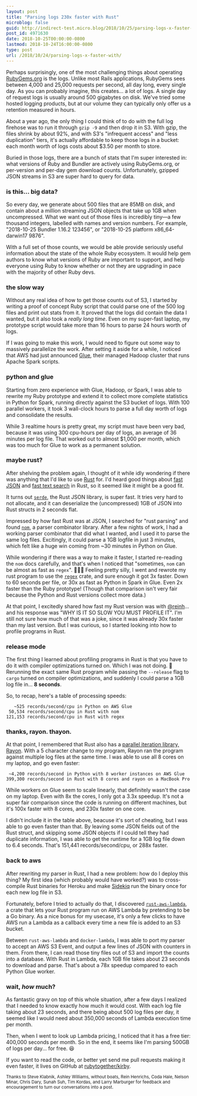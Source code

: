 ```yaml
---
layout: post
title: "Parsing logs 230x faster with Rust"
microblog: false
guid: http://indirect-test.micro.blog/2018/10/25/parsing-logs-x-faster-with/
post_id: 4971630
date: 2018-10-25T00:00:00-0800
lastmod: 2018-10-24T16:00:00-0800
type: post
url: /2018/10/24/parsing-logs-x-faster-with/
---
```


Perhaps surprisingly, one of the most challenging things about operating [RubyGems.org](https://rubygems.org) is the logs. Unlike most Rails applications, RubyGems sees between 4,000 and 25,000 requests per second, all day long, every single day. As you can probably imagine, this creates... a lot of logs. A single day of request logs is usually around 500 gigabytes on disk. We've tried some hosted logging products, but at our volume they can typically only offer us a retention measured in hours.

About a year ago, the only thing I could think of to do with the full log firehose was to run it through `gzip -9` and then drop it in S3. With gzip, the files shrink by about 92%, and with S3's "infrequent access" and "less duplication" tiers, it's actually affordable to keep those logs in a bucket: each month worth of logs costs about $3.50 per month to store.

Buried in those logs, there are a bunch of stats that I'm super interested in: what versions of Ruby and Bundler are actively using RubyGems.org, or per-version and per-day gem download counts. Unfortunately, gzipped JSON streams in S3 are super hard to query for data.

### is this... big data?

So every day, we generate about 500 files that are 85MB on disk, and contain about a million streaming JSON objects that take up 1GB when uncompressed. What we want out of those files is incredibly tiny—a few thousand integers, labelled with names and version numbers. For example, "2018-10-25 Bundler 1.16.2 123456", or "2018-10-25 platform x86\_64-darwin17 9876".

With a full set of those counts, we would be able provide seriously useful information about the state of the whole Ruby ecosystem. It would help gem authors to know what versions of Ruby are important to support, and help everyone using Ruby to know whether or not they are upgrading in pace with the majority of other Ruby devs.

### the slow way

Without any real idea of how to get those counts out of S3, I started by writing a proof of concept Ruby script that could parse one of the 500 log files and print out stats from it. It proved that the logs did contain the data I wanted, but it also took a _really long time_. Even on my super-fast laptop, my prototype script would take more than 16 hours to parse 24 hours worth of logs.

If I was going to make this work, I would need to figure out some way to massively parallelize the work. After setting it aside for a while, I noticed that AWS had just announced [Glue](https://aws.amazon.com/glue/), their managed Hadoop cluster that runs Apache Spark scripts.

### python and glue

Starting from zero experience with Glue, Hadoop, or Spark, I was able to rewrite my Ruby prototype and extend it to collect more complete statistics in Python for Spark, running directly against the S3 bucket of logs. With 100 parallel workers, it took 3 wall-clock hours to parse a full day worth of logs and consolidate the results.

While 3 realtime hours is pretty great, my script must have been very bad, because it was using 300 cpu-hours per day of logs, an average of 36 minutes per log file. That worked out to almost $1,000 per month, which was too much for Glue to work as a permanent solution.

### maybe rust?

After shelving the problem again, I thought of it while idly wondering if there was anything that I'd like to use [Rust](https://www.rust-lang.org/en-US/) for. I'd heard good things about [fast JSON](https://github.com/serde-rs/json-benchmark#-cargo-run---release---bin-json-benchmark) and [fast text search](https://blog.burntsushi.net/ripgrep/) in Rust, so it seemed like it might be a good fit.

It turns out [`serde`](https://serde.rs), the Rust JSON library, is  super fast. It tries very hard to not allocate, and it can deserialize the (uncompressed) 1GB of JSON into Rust structs in 2 seconds flat.

Impressed by how fast Rust was at JSON, I searched for "rust parsing" and found [`nom`](https://github.com/Geal/nom), a parser combinator library. After a few nights of work, I had a working parser combinator that did what I wanted, and I used it to parse the same log files. Excitingly, it could parse a 1GB logfile in just 3 minutes, which felt like a huge win coming from ~30 minutes in Python on Glue.

While wondering if there was a way to make it faster, I started re-reading the `nom` docs carefully, and that's when I noticed that "sometimes, `nom` can be almost as fast as `regex`". 🤦🏻‍♂️ Feeling pretty silly, I went and rewrote my rust program to use the [`regex`](https://github.com/rust-lang/regex#regex) crate, and sure enough it got 3x faster. Down to 60 seconds per file, or 30x as fast as Python in Spark in Glue. Even 2x faster than the Ruby prototype! (Though that comparison isn't very fair because the Python and Rust versions collect more data.)

At that point, I excitedly shared how fast my Rust version was with [@reinh](https://twitter.com/reinh)... and his response was "WHY IS IT SO SLOW YOU MUST PROFILE IT". I'm still not sure how much of that was a joke, since it was already 30x faster than my last version. But I was curious, so I started looking into how to profile programs in Rust.

### release mode

The first thing I learned about profiling programs in Rust is that you have to do it with compiler optimizations turned on. Which I was not doing. 🤯 Rerunning the exact same Rust program while passing the `--release` flag to `cargo` turned on compiler optimizations, and suddenly I could parse a 1GB log file in... **8 seconds**.


So, to recap, here's a table of processing speeds:

```
   ~525 records/second/cpu in Python on AWS Glue
 50,534 records/second/cpu in Rust with nom
121,153 records/second/cpu in Rust with regex
```

### thanks, rayon. thayon.

At that point, I remembered that Rust also has a [parallel iteration library, Rayon](https://github.com/rayon-rs/rayon). With a 5 character change to my program, Rayon ran the program against multiple log files at the same time. I was able to use all 8 cores on my laptop, and go even faster:

```
 ~4,200 records/second in Python with 8 worker instances on AWS Glue
399,300 records/second in Rust with 8 cores and rayon on a MacBook Pro
```

While workers on Glue seem to scale linearly, that definitely wasn't the case on my laptop. Even with 8x the cores, I only got a 3.3x speedup. It's not a super fair comparison since the code is running on different machines, but it's 100x faster with 8 cores, and 230x faster on one core.

I didn't include it in the table above, beacuse it's sort of cheating, but I was able to go even faster than that. By leaving some JSON fields out of the Rust struct, and skipping some JSON objects if I could tell they had duplicate information, I was able to get the runtime for a 1GB log file down to 6.4 seconds. That's 151,441 records/second/cpu, or 288x faster.

### back to aws

After rewriting my parser in Rust, I had a new problem: how do I deploy this thing? My first idea (which probably would have worked?) was to cross-compile Rust binaries for Heroku and make [Sidekiq](https://sidekiq.org) run the binary once for each new log file in S3.

Fortunately, before I tried to actually do that, I discovered [`rust-aws-lambda`](https://github.com/srijs/rust-aws-lambda), a crate that lets your Rust program run on AWS Lambda by pretending to be a Go binary. As a nice bonus for my usecase, it's only a few clicks to have AWS run a Lambda as a callback every time a new file is added to an S3 bucket.

Between `rust-aws-lambda` and  `docker-lambda`, I was able to port my parser to accept an AWS S3 Event, and output a few lines of JSON with counters in them. From there, I can read those tiny files out of S3 and import the counts into a database. With Rust in Lambda, each 1GB file takes about 23 seconds to download and parse. That's about a 78x speedup compared to each Python Glue worker.

### wait, _how_ much?

As fantastic gravy on top of this whole situation, after a few days I realized that I needed to know exactly how much it would cost. With each log file taking about 23 seconds, and there being about 500 log files per day, it seemed like I would need about 350,000 seconds of Lambda execution time per month.

Then, when I went to look up Lambda pricing, I noticed that it has a free tier: 400,000 seconds per month. So in the end, it seems like I'm parsing 500GB of logs per day... for free. 😆

If you want to read the code, or better yet send me pull requests making it even faster, it lives on GitHub at [rubytogether/kirby](https://github.com/rubytogether/kirby).

<small>Thanks to Steve Klabnik, Ashley Williams, without boats, Rein Henrichs, Coda Hale, Nelson Minar, Chris Dary, Sunah Suh, Tim Kordas, and Larry Marburger for feedback and encouragement to turn our conversations into a post.</small>
